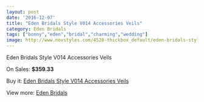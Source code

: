 ```yaml
---
layout: post
date: '2016-12-07'
title: "Eden Bridals Style V014 Accessories Veils"
category: Eden Bridals
tags: ["bonny","eden","bridal","charming","wedding"]
image: http://www.novstyles.com/4528-thickbox_default/eden-bridals-style-v014-accessories-veils.jpg
---
```

Eden Bridals Style V014 Accessories Veils

On Sales: **$359.33**
<a href="https://www.novstyles.com/en/eden-bridals/2902-eden-bridals-style-v014-accessories-veils.html"><amp-img layout="responsive" width="600" height="600" src="//www.novstyles.com/4528-thickbox_default/eden-bridals-style-v014-accessories-veils.jpg" alt="Eden Bridals Style V014 Accessories Veils 0" /></a>
<a href="https://www.novstyles.com/en/eden-bridals/2902-eden-bridals-style-v014-accessories-veils.html"><amp-img layout="responsive" width="600" height="600" src="//www.novstyles.com/4529-thickbox_default/eden-bridals-style-v014-accessories-veils.jpg" alt="Eden Bridals Style V014 Accessories Veils 1" /></a>

Buy it: [Eden Bridals Style V014 Accessories Veils](https://www.novstyles.com/en/eden-bridals/2902-eden-bridals-style-v014-accessories-veils.html "Eden Bridals Style V014 Accessories Veils")

View more: [Eden Bridals](https://www.novstyles.com/en/19-eden-bridals "Eden Bridals")